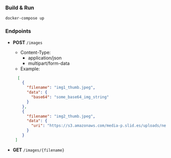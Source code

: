 ### Build & Run
`docker-compose up`

### Endpoints

* **POST** `/images`

  * Content-Type: 
    * application/json
    * multipart/form-data
  * Example: 
  ```json
    [
      {
        "filename": "img1_thumb.jpeg",
        "data": {
          "base64": "some_base64_img_string"
        }
      },
      {
        "filename": "img2_thumb.jpeg",
        "data": {
          "uri": "https://s3.amazonaws.com/media-p.slid.es/uploads/nercury/images/1236480/logo-v2.png"
        }
      }
   ]
  ```
* **GET** `/images/{filename}`
